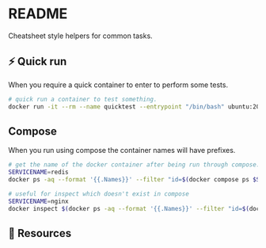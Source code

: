 # README

Cheatsheet style helpers for common tasks.  

## ⚡️ Quick run

When you require a quick container to enter to perform some tests.  

```sh
# quick run a container to test something.
docker run -it --rm --name quicktest --entrypoint "/bin/bash" ubuntu:20.04   
```

## Compose

When you run using compose the container names will have prefixes.

```sh
# get the name of the docker container after being run through compose.    
SERVICENAME=redis
docker ps -aq --format '{{.Names}}' --filter "id=$(docker compose ps $SERVICENAME -q)"

# useful for inspect which doesn't exist in compose
SERVICENAME=nginx
docker inspect $(docker ps -aq --format '{{.Names}}' --filter "id=$(docker compose ps $SERVICENAME -q)")
```

## 👀 Resources
